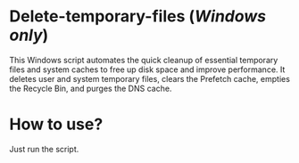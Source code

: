 # Delete-temporary-files (_Windows only_)
This Windows script automates the quick cleanup of essential temporary files and system caches to free up disk space and improve performance. It deletes user and system temporary files, clears the Prefetch cache, empties the Recycle Bin, and purges the DNS cache. 

# How to use?
Just run the script.
